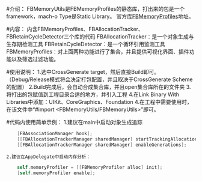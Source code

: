 #介绍：
	FBMemoryUtils是FBMemoryProfiles的静态库，打出来的包是一个framework，mach-o Type是Static Library。
	官方库[FBMemoryProfiles](https://github.com/facebook/FBMemoryProfiler)地址。


#内容：
	内含FBMemoryProfiles、FBAllocationTracker、FBRetainCycleDetector三个库的代码
	FBAllocationTracker：是一个对象生成与生存期检测工具
	FBRetainCycleDetector：是一个循环引用监测工具
	FBMemoryProfiles：对上面两种功能进行了集合，并且提供可视化界面、插件功能以及筛选过滤功能。

#使用说明：
	1.选中CrossGenerate target，然后直接Build即可。（Debug/Release模式将会决定打包配置，并且取决于CrossGenerate Scheme的配置）
	2.Build完成后，会自动合成集合库，并且open集合库所在的文件夹
	3.将打出的包赋值到工程目录合适的地方，并引入工程
	4.在Link Binary With Libraries中添加：UIKit、CoreGraphics、Foundation
	4.在工程中需要使用时，在该文件中“#import <FBMemoryUtils/FBMemoryUtils>”即可。

#代码内使用简单示例：
	1.建议在main中启动对象生成追踪
```Objective-C
	[FBAssociationManager hook];
	[[FBAllocationTrackerManager sharedManager] startTrackingAllocations];
	[[FBAllocationTrackerManager sharedManager] enableGenerations];
```


	2.建议在AppDelegate中启动内存分析：
```Objective-C
	self.memoryProfiler = [[FBMemoryProfiler alloc] init];
	[self.memoryProfiler enable];
```